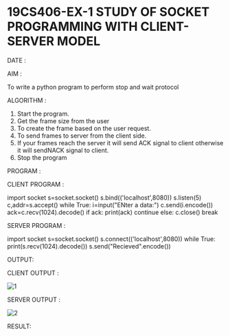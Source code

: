 # 19CS406-EX-1 STUDY OF SOCKET PROGRAMMING WITH CLIENT-SERVER MODEL

DATE :

AIM :

To write a python program to perform stop and wait protocol

ALGORITHM :

1. Start the program.
2. Get the frame size from the user
3. To create the frame based on the user request.
4. To send frames to server from the client side.
5. If your frames reach the server it will send ACK signal to client otherwise it will sendNACK signal to client.
6. Stop the program



PROGRAM :

CLIENT PROGRAM :

import socket
s=socket.socket()
s.bind(('localhost',8080))
s.listen(5)
c,addr=s.accept()
while True:
	i=input("ENter a data:")
	c.send(i.encode())
	ack=c.recv(1024).decode()
	if ack:
		print(ack)
		continue
	else:
		c.close()
		break

SERVER PROGRAM :

import socket
s=socket.socket()
s.connect(('localhost',8080))
while True:
	print(s.recv(1024).decode())
	s.send("Recieved".encode())


OUTPUT:

CLIENT OUTPUT :

![1](https://github.com/sujathamohankumar/19CS406-EX-1/assets/122046208/fc578e1c-f9b6-4c00-abf8-64acd0af3765)


SERVER OUTPUT :

![2](https://github.com/sujathamohankumar/19CS406-EX-1/assets/122046208/07e64486-4c53-4f84-8cef-d72d632876a9)

 
RESULT:

